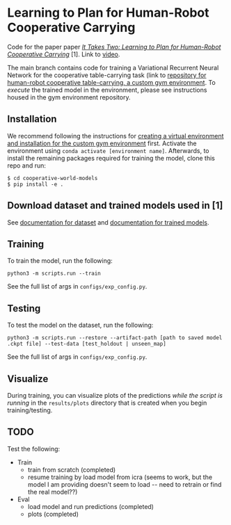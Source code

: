 # Learning to Plan for Human-Robot Cooperative Carrying
Code for the paper paper *[It Takes Two: Learning to Plan for Human-Robot Cooperative Carrying](https://arxiv.org/abs/2209.12890)* [1].
Link to [video](https://www.youtube.com/watch?v=CqWh-yWOgeA).

The main branch contains code for training a Variational Recurrent Neural Network for the cooperative table-carrying task (link to [repository for human-robot cooperative table-carrying, a custom gym environment](https://github.com/eleyng/table-carrying-ai). To *execute* the trained model in the environment, please see instructions housed in the gym environment repository.

## Installation

We recommend following the instructions for [creating a virtual environment and installation for the custom gym environment](https://github.com/eleyng/table-carrying-ai) first. Activate the environment using `conda activate [environment name]`. Afterwards, to install the remaining packages required for training the model, clone this repo and run:
```
$ cd cooperative-world-models
$ pip install -e .
```

## Download dataset and trained models used in [1]

See [documentation for dataset](https://github.com/eleyng/cooperative-planner/tree/main/datasets) and [documentation for trained models](https://github.com/eleyng/cooperative-planner/tree/main/trained_models).

## Training

To train the model, run the following:
```
python3 -m scripts.run --train
```
See the full list of args in `configs/exp_config.py`.

## Testing

To test the model on the dataset, run the following:
```
python3 -m scripts.run --restore --artifact-path [path to saved model .ckpt file] --test-data [test_holdout | unseen_map]
```
See the full list of args in `configs/exp_config.py`.

## Visualize

During training, you can visualize plots of the predictions *while the script is running* in the `results/plots` directory that is created when you begin training/testing.

## TODO

Test the following:
- Train
  - train from scratch (completed)
  - resume training by load model from icra (seems to work, but the model I am providing doesn't seem to load -- need to retrain or find the real model??)
- Eval 
  - load model and run predictions (completed)
  - plots (completed)
